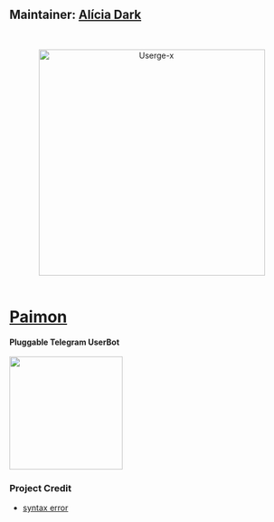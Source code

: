 <h2><b>Maintainer: <a href="https://telegram.dog/aliciadark">Alícia Dark</a></b></h2>
<br>
<p align="center">
   <a href="https://github.com/code-rgb/USERGE-X"><img src="https://telegra.ph/file/58489c6fd3f1c1de94f2a.png" alt="Userge-x" width=400px></a>
   <br>
   <br>
</p>
<h1><a href="https://telegram.dog/aliciadarkbot">Paimon</a></h1>
<b>Pluggable Telegram UserBot</b>
<br> 

<br>
<a href="https://heroku.com/deploy?template=https://github.com/code-rgb/USERGE-X/tree/alpha"><img src="https://telegra.ph/file/191e1a21166fdfa43389d.jpg" width=200px></a>


</details> 

### Project Credit

* [syntax error](https://github.com/code-rgb)
